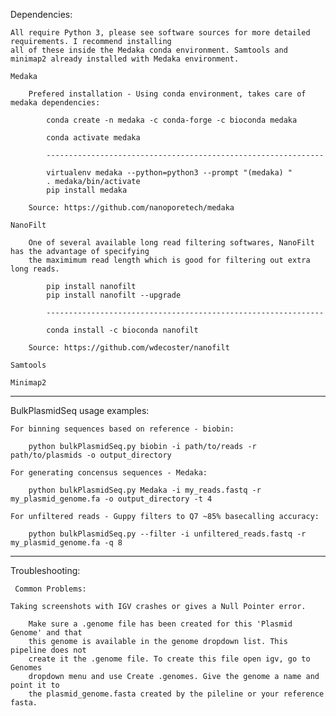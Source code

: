 Dependencies:
    
    All require Python 3, please see software sources for more detailed requirements. I recommend installing
    all of these inside the Medaka conda environment. Samtools and minimap2 already installed with Medaka environment.
    
    Medaka
    
        Prefered installation - Using conda environment, takes care of medaka dependencies:

            conda create -n medaka -c conda-forge -c bioconda medaka
            
            conda activate medaka

            --------------------------------------------------------------

            virtualenv medaka --python=python3 --prompt "(medaka) "
            . medaka/bin/activate
            pip install medaka
            
        Source: https://github.com/nanoporetech/medaka
        
    NanoFilt
    
        One of several available long read filtering softwares, NanoFilt has the advantage of specifying
        the maximimum read length which is good for filtering out extra long reads. 
            
            pip install nanofilt
            pip install nanofilt --upgrade
           
            --------------------------------------------------------------
            
            conda install -c bioconda nanofilt
            
        Source: https://github.com/wdecoster/nanofilt
   
    Samtools
    
    Minimap2
    
______________________________________________________________________
BulkPlasmidSeq usage examples:
    
    For binning sequences based on reference - biobin:
  
        python bulkPlasmidSeq.py biobin -i path/to/reads -r path/to/plasmids -o output_directory
    
    For generating concensus sequences - Medaka:
        
        python bulkPlasmidSeq.py Medaka -i my_reads.fastq -r my_plasmid_genome.fa -o output_directory -t 4
        
    For unfiltered reads - Guppy filters to Q7 ~85% basecalling accuracy:
    
        python bulkPlasmidSeq.py --filter -i unfiltered_reads.fastq -r my_plasmid_genome.fa -q 8 

______________________________________________________________________

Troubleshooting:

     Common Problems:
	
	Taking screenshots with IGV crashes or gives a Null Pointer error.
	
		Make sure a .genome file has been created for this 'Plasmid Genome' and that
		this genome is available in the genome dropdown list. This pipeline does not
		create it the .genome file. To create this file open igv, go to Genomes
		dropdown menu and use Create .genomes. Give the genome a name and point it to
		the plasmid_genome.fasta created by the pileline or your reference fasta.  

